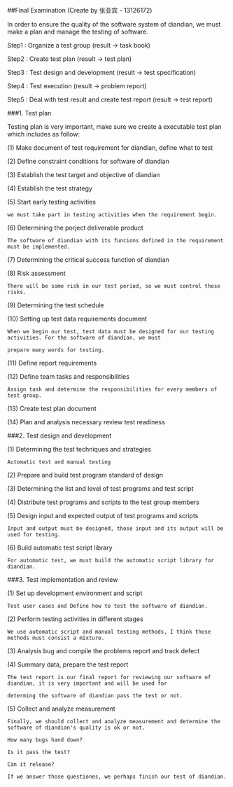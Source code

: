 ##Final Examination (Create by 张亚宾 - 13126172)

In order to  ensure the quality of the software system of diandian, we must make a plan and manage the testing of software.

Step1 : Organize a test group (result ->  task book)

Step2 : Create test plan (result ->  test plan)

Step3 : Test design and development (result -> test specification)

Step4 : Test execution (result -> problem report)

Step5 : Deal with test result and create test report (result -> test report)

###1. Test plan

Testing plan is very important, make sure we create a executable test plan which includes as follow:

(1) Make document of test requirement for diandian, define what to test

(2) Define constraint conditions for software of diandian

(3) Establish the test target and objective of diandian

(4) Establish the test strategy

(5) Start early testing activities

    we must take part in testing activities when the requirement begin.

(6) Determining the porject deliverable product

    The software of diandian with its funcions defined in the requirement must be implemented.

(7) Determining the critical success function of diandian

(8) Risk assessment

    There will be some risk in our test period, so we must control those risks.

(9) Determining the test schedule

(10) Setting up test data requirements document

    When we begin our test, test data must be designed for our testing activities. For the software of diandian, we must
    
    prepare many words for testing.

(11) Define report requirements

(12) Define team tasks and responsibilities

    Assign task and determine the responsibilities for every members of test group.
 
(13) Create test plan document
 
(14) Plan and analysis necessary review test readiness

###2. Test design and development

(1) Determining the test techniques and strategies

    Automatic test and manual testing

(2) Prepare and build test program standard of design

(3) Determining the list and level of test programs and test script

(4) Distribute test programs and scripts to the test group members

(5) Design input and expected output of test programs and scripts

    Input and output must be designed, those input and its output will be used for testing.

(6) Build automatic test script library

    For automatic test, we must build the automatic script library for diandian.

###3. Test implementation and review

(1) Set up development environment and script

    Test user cases and Define how to test the software of diandian.

(2) Perform testing activities in different stages

    We use automatic script and manual testing methods, I think those methods must consist a mixture.

(3) Analysis bug and compile the problems report and track defect

(4) Summary data, prepare the test report

    The test report is our final report for reviewing our software of diandian, it is very important and will be used for
    
    determing the software of diandian pass the test or not.
    
(5) Collect and analyze measurement

    Finally, we should collect and analyze measurement and determine the software of diandian's quality is ok or not.
    
    How many bugs hand down?
    
    Is it pass the test?
    
    Can it release?
    
    If we answer those questiones, we perhaps finish our test of diandian.


